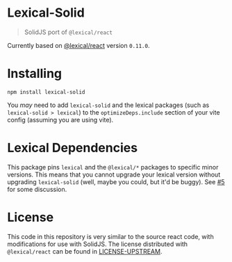 # Lexical-Solid

> SolidJS port of `@lexical/react`

Currently based on [@lexical/react](https://www.npmjs.com/package/@lexical/react) version `0.11.0`.

# Installing

`npm install lexical-solid`

You _may_ need to add `lexical-solid` and the lexical packages (such as `lexical-solid > lexical`) to the `optimizeDeps.include` section of your vite config (assuming you are using vite).

# Lexical Dependencies

This package pins `lexical` and the `@lexical/*` packages to specific minor versions. This means that you cannot upgrade your lexical version without upgrading `lexical-solid` (well, maybe you could, but it'd be buggy). See [#5](https://github.com/mosheduminer/lexical-solid/issues/5) for some discussion.

# License

This code in this repository is very similar to the source react code, with modifications for use with SolidJS. The license distributed with `@lexical/react` can be found in [LICENSE-UPSTREAM](./LICENSE-UPSTREAM).
